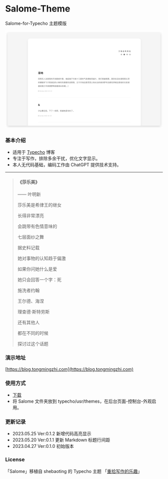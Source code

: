 # Salome-Theme #
Salome-for-Typecho 主题模版

![image](https://github.com/M1nTT/Salome-Theme/blob/18f2e2e28829986601caffc3e504d2db0673f460/screenshot.png)


### 基本介绍

* 适用于 [Typecho](https://typecho.org) 博客
* 专注于写作，排除多余干扰，优化文字显示。
* 本人无代码基础，编码工作由 ChatGPT 提供技术支持。

---

> #### 《莎乐美》
> —— 叶明新
> 
> 莎乐美是希律王的继女
> 
> 长得非常漂亮
> 
> 会跳带有色情意味的
>
> 七层面纱之舞
> 
> 据史料记载
> 
> 她对事物的认知趋于偏激
> 
> 如果你问她什么是爱
> 
> 她只会回答一个字：死
> 
> 施洗者约翰
> 
> 王尔德、海涅
> 
> 理查德·斯特劳斯
> 
> 还有其他人
> 
> 都在不同的时候
> 
> 探讨过这个话题



### 演示地址

[https://blog.tongmingzhi.com](https://blog.tongmingzhi.com)


### 使用方式

* [下载](https://github.com/M1nTT/Salome-Theme/releases/download/ver.0.1.2/Salome.zip)
* 将 Salome 文件夹放到 typecho/usr/themes，在后台页面-控制台-外观启用。


### 更新记录

* 2023.05.25  Ver:0.1.2    新增代码高亮显示
* 2023.05.20  Ver:0.1.1    更新 Markdown 标题行间距
* 2023.04.27  Ver:0.1.0    初始版本


### License

「Salome」移植自 shebaoting 的 Typecho 主题 「[重拾写作的乐趣](https://forum.typecho.org/viewtopic.php?f=5&t=12008)」
